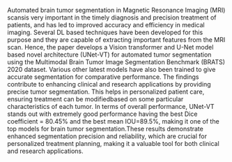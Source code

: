 Automated brain tumor segmentation in Magnetic Resonance Imaging (MRI) scansis very important in the timely diagnosis and precision treatment of patients, and has led to improved accuracy and efficiency in medical imaging. Several DL based techniques have been developed for this purpose and they are capable of extracting important features from the MRI scan. Hence,  the paper develops a Vision transformer and U-Net model based novel architecture (UNet-VT) for automated tumor segmentation using the Multimodal Brain Tumor Image Segmentation Benchmark (BRATS) 2020 dataset. Various other latest models have also been trained to give accurate segmentation for comparative performance. The findings contribute to enhancing clinical and research applications by providing precise tumor segmentation. This helps in personalized patient care, ensuring treatment can be modifiedbased on some particular characteristics of each tumor. In terms of overall performance, UNet-VT stands out with extremely good performance having the best Dice coefficient = 80.45% and the best mean IOU=89.5%, making it one of the top models for brain tumor segmentation.These results demonstrate enhanced segmentation precision and reliability, which are crucial for personalized treatment planning, making it a valuable tool for both clinical and research applications.
